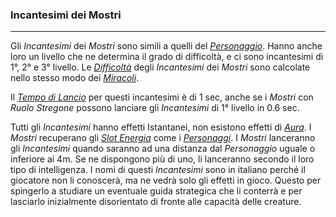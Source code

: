 ### Incantesimi dei Mostri
---

Gli *Incantesimi* dei *Mostri* sono simili a quelli del [*Personaggio*](..\personaggio.md). Hanno anche loro un livello che ne determina il grado di difficoltà, e ci sono incantesimi di 1°, 2° e 3° livello. Le [*Difficoltà*](..\magia.md) degli *Incantesimi* dei *Mostri* sono calcolate nello stesso modo dei [*Miracoli*](..\magia\miracoli.md).

Il [*Tempo di Lancio*](..\magia.md) per questi incantesimi è di 1 sec, anche se i *Mostri* con *Ruolo Stregone* possono lanciare gli *Incantesimi* di 1° livello in 0.6 sec. 

Tutti gli *Incantesimi* hanno effetti Istantanei, non esistono effetti di [*Aura*](..\magia\miracoli.md). I *Mostri* recuperano gli [*Slot Energia*](..\magia.md) come i [*Personaggi*](..\personaggio.md). I *Mostri* lanceranno gli *Incantesimi* quando saranno ad una distanza dal *Personaggio* uguale o inferiore ai 4m. Se ne dispongono più di uno, li lanceranno secondo il loro tipo di intelligenza. I nomi di questi *Incantesimi* sono in italiano perché il giocatore non li conoscerà, ma ne vedrà solo gli effetti in gioco. Questo per spingerlo a studiare un eventuale guida strategica che li conterrà e per lasciarlo inizialmente disorientato di fronte alle capacità delle creature.	